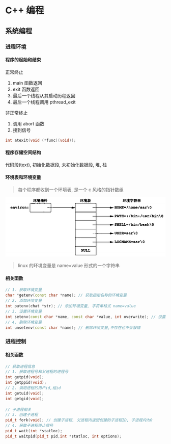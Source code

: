 # C++ 编程

## 系统编程

### 进程环境

#### 程序的起始和结束

正常终止

1. main 函数返回
2. exit 函数返回
3. 最后一个线程从其启动历程返回
4. 最后一个线程调用 pthread_exit

非正常终止

1. 调用 abort 函数
2. 接到信号

```cpp
int atexit(void (*func)(void));
```

#### 程序存储空间结构

代码段(text), 初始化数据段, 未初始化数据段, 堆, 栈

#### 环境表和环境变量

> 每个程序都收到一个环境表, 是一个 c 风格的指针数组

![环境表](../img/environ.png)

> linux 的环境变量是 name=value 形式的一个字符串

#### 相关函数

```cpp
// 1. 获取环境变量
char *getenv(const char *name); // 获取指定名称的环境变量
// 2. 添加环境变量
int putenv(chat *str); // 添加环境变量, 字符串格式 name=value
// 3. 设置环境变量
int setenv(const char *name, const char *value, int overwrite); // 设置环境变量, overwrite=1 覆盖, 0 不覆盖
// 4. 删除环境变量
int unsetenv(const char *name); // 删除环境变量,不存在也不会报错
```

### 进程控制

#### 相关函数

```cpp
// 获取进程信息
// 1. 获取进程号和父进程的进程号
int getpid(void);
int getppid(void);
// 2. 调用进程的用户id,组id
int getuid(void);
int getgid(void);

// 子进程相关
// 3. 创建子进程
pid_t fork(void); // 创建子进程, 父进程内返回创建的子进程ID, 子进程内为0
// 4. 获取子进程终止信号
pid_t wait(int *statloc);
pid_t waitpid(pid_t pid,int *statloc, int options);
```
